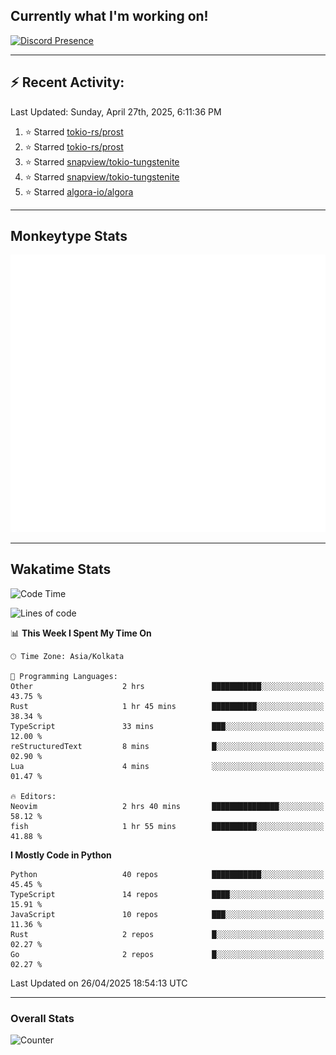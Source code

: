 ## Currently what I'm working on!
[![Discord Presence](https://lanyard.cnrad.dev/api/534981034400284712)](https://discord.com/users/534981034400284712)

---

## :zap: Recent Activity:
<!--RECENT_ACTIVITY:last_update-->
Last Updated: Sunday, April 27th, 2025, 6:11:36 PM
<!--RECENT_ACTIVITY:last_update_end-->
<!--RECENT_ACTIVITY:start-->
1. ⭐ Starred [tokio-rs/prost](https://github.com/tokio-rs/prost)<br>
2. ⭐ Starred [tokio-rs/prost](https://github.com/tokio-rs/prost)<br>
3. ⭐ Starred [snapview/tokio-tungstenite](https://github.com/snapview/tokio-tungstenite)<br>
4. ⭐ Starred [snapview/tokio-tungstenite](https://github.com/snapview/tokio-tungstenite)<br>
5. ⭐ Starred [algora-io/algora](https://github.com/algora-io/algora)<br>
<!--RECENT_ACTIVITY:end-->

---

## Monkeytype Stats
<a href="https://monkeytype.com/profile/dhanus">
  <img src="https://raw.githubusercontent.com/Dhanus3133/Dhanus3133/monkeytype/monkeytype-lb.svg" alt="Monkeytype Profile" />
</a>

---

## Wakatime Stats
<!--START_SECTION:waka-->
![Code Time](http://img.shields.io/badge/Code%20Time-2%2C666%20hrs%2015%20mins-blue)

![Lines of code](https://img.shields.io/badge/From%20Hello%20World%20I%27ve%20Written-5.9%20million%20lines%20of%20code-blue)

📊 **This Week I Spent My Time On** 

```text
🕑︎ Time Zone: Asia/Kolkata

💬 Programming Languages: 
Other                    2 hrs               ███████████░░░░░░░░░░░░░░   43.75 % 
Rust                     1 hr 45 mins        ██████████░░░░░░░░░░░░░░░   38.34 % 
TypeScript               33 mins             ███░░░░░░░░░░░░░░░░░░░░░░   12.00 % 
reStructuredText         8 mins              █░░░░░░░░░░░░░░░░░░░░░░░░   02.90 % 
Lua                      4 mins              ░░░░░░░░░░░░░░░░░░░░░░░░░   01.47 % 

🔥 Editors: 
Neovim                   2 hrs 40 mins       ███████████████░░░░░░░░░░   58.12 % 
fish                     1 hr 55 mins        ██████████░░░░░░░░░░░░░░░   41.88 % 
```

**I Mostly Code in Python** 

```text
Python                   40 repos            ███████████░░░░░░░░░░░░░░   45.45 % 
TypeScript               14 repos            ████░░░░░░░░░░░░░░░░░░░░░   15.91 % 
JavaScript               10 repos            ███░░░░░░░░░░░░░░░░░░░░░░   11.36 % 
Rust                     2 repos             █░░░░░░░░░░░░░░░░░░░░░░░░   02.27 % 
Go                       2 repos             █░░░░░░░░░░░░░░░░░░░░░░░░   02.27 % 
```




 Last Updated on 26/04/2025 18:54:13 UTC
<!--END_SECTION:waka-->
---

### Overall Stats

<img src="https://moe-counter.glitch.me/get/@Dhanus3133?theme=asoul" alt="Counter" />

